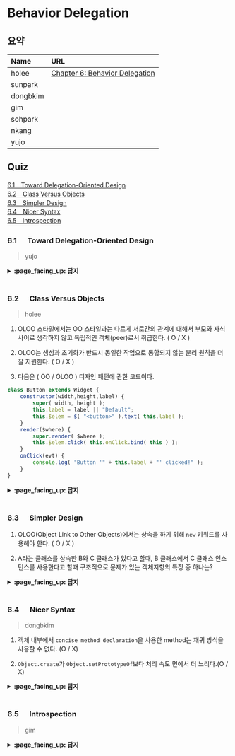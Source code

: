# Behavior Delegation

## 요약
| Name | URL |
|:---|:---|
| holee | [Chapter 6: Behavior Delegation](https://github.com/hochan222/Everything-in-JavaScript/wiki/Chapter-6:-Behavior-Delegation) |
| sunpark |  |
| dongbkim |  |
| gim |  |
| sohpark |  |
| nkang |  |
| yujo |  |

## Quiz

[6.1　Toward Delegation-Oriented Design](#61---Toward-Delegation-Oriented-Design)<br>
[6.2　Class Versus Objects](#62---Class-Versus-Objects)<br>
[6.3　Simpler Design](#63---Simpler-Design)<br>
[6.4　Nicer Syntax](#64---Nicer-Syntax)<br>
[6.5　Introspection](#65---Introspection)<br>

### 6.1 　  Toward Delegation-Oriented Design

> yujo

<details>
<summary> <b> :page_facing_up: 답지 </b>  </summary>
<div markdown="1">



</div>
</details>
<br>


### 6.2 　  Class Versus Objects

> holee

1. OLOO 스타일에서는 OO 스타일과는 다르게 서로간의 관계에 대해서 부모와 자식 사이로 생각하지 않고 독립적인 객체(peer)로서 취급한다. ( O / X )  

2. OLOO는 생성과 초기화가 반드시 동일한 작업으로 통합되지 않는 분리 원칙을 더 잘 지원한다. ( O / X )  

3. 다음은 ( OO / OLOO ) 디자인 패턴에 관한 코드이다.

```js
class Button extends Widget {
	constructor(width,height,label) {
		super( width, height );
		this.label = label || "Default";
		this.$elem = $( "<button>" ).text( this.label );
	}
	render($where) {
		super.render( $where );
		this.$elem.click( this.onClick.bind( this ) );
	}
	onClick(evt) {
		console.log( "Button '" + this.label + "' clicked!" );
	}
}
```

<details>
<summary> <b> :page_facing_up: 답지 </b>  </summary>
<div markdown="1">

1. OLOO 스타일에서는 OO 스타일과는 다르게 서로간의 관계에 대해서 부모와 자식 사이로 생각하지 않고 독립적인 객체로서 취급한다. ( **O** / X )  

2. OLOO는 생성과 초기화가 반드시 동일한 작업으로 통합되지 않는 분리 원칙을 더 잘 지원한다. ( **O** / X )  

3. 다음은 ( **OO** / OLOO ) 디자인 패턴에 관한 코드이다.

```js
class Button extends Widget {
	constructor(width,height,label) {
		super( width, height );
		this.label = label || "Default";
		this.$elem = $( "<button>" ).text( this.label );
	}
	render($where) {
		super.render( $where );
		this.$elem.click( this.onClick.bind( this ) );
	}
	onClick(evt) {
		console.log( "Button '" + this.label + "' clicked!" );
	}
}
```

> 아래는 OOLO에 관한 디자인 패턴이다.

```js
var Widget = {
	init: function(width,height){
		this.width = width || 50;
		this.height = height || 50;
		this.$elem = null;
	},
	insert: function($where){
		if (this.$elem) {
			this.$elem.css( {
				width: this.width + "px",
				height: this.height + "px"
			} ).appendTo( $where );
		}
	}
};

var Button = Object.create( Widget );
```

</div>
</details>
<br>

### 6.3 　  Simpler Design

1. OLOO(Object Link to Other Objects)에서는 상속을 하기 위해 `new` 키워드를 사용해야 한다. ( O / X )

2. A라는 클래스를 상속한 B와 C 클래스가 있다고 할때, B 클래스에서 C 클래스 인스턴스를 사용한다고 할때 구조적으로 문제가 있는 객체지향의 특징 중 하나는?

<details>
<summary> <b> :page_facing_up: 답지 </b>  </summary>
<div markdown="1">

1. OLOO(Object Link to Other Objects)에서는 상속, 인스턴스화를 하기 위해 `new` 키워드를 사용해야 한다. ( O / **X** )
> OLOO는 사용하는 인스턴스 자체가 오브젝트이기 때문에 따로 새로 만들 필요가 없다. 상속이나 인스턴스화를 할 때엔 `Object.create()`를 사용한다.

2. A라는 클래스를 상속한 B와 C 클래스가 있다고 할때, B 클래스에서 C 클래스 인스턴스를 사용한다고 할때 구조적으로 문제가 있는 객체지향의 특징 중 하나는?
> 다형성(Polymorphism)의 문제로 만약 A 클래스에서 사용하는 foo() 함수를 사용한다고 할때 그때 foo가 B클래스에서 오는지 C클래스에서 오는지 확실히 하기 위해 더욱 복잡하게 구조를 짤 수 밖에 없다. 따라서 이에 대해서 책에서는 "Ugly explicit Pseudopolymorphism(추한 명시적 유사 다형성)"  이라고 명명했다.

</div>
</details>
<br>

### 6.4 　  Nicer Syntax

> dongbkim

1. 객체 내부에서 `concise method declaration`을 사용한 method는 재귀 방식을 사용할 수 없다. (O / X)     

2. `Object.create`가 `Object.setPrototypeOf`보다 처리 속도 면에서 더 느리다.(O / X)    

<details>
<summary> <b> :page_facing_up: 답지 </b>  </summary>
<div markdown="1">

1. 객체 내부에서 `concise method declaration`을 사용한 method는 recursion 방식을 사용할 수 없다. (O / **X**)


	사용할 수는 있지만 자신을 호출하는 형태로는 불가능하다.     



2. `Object.create`가 `Object.setPrototypeOf`보다 처리 속도 면에서 더 느리다.(O / **X**)    
X
- MDN Object.setPrototypeof()    
> Warning: Changing the [[Prototype]] of an object is, by the nature of how modern JavaScript engines optimize property accesses, a very slow operation, in every browser and JavaScript engine. (...) Instead, create a new object with the desired [[Prototype]] using Object.create().


```
//벤치마크 테스트 결과
node 8.9.1 results:

Iteration(s):            100000000
==================================
Object.create:           46.56
Object.setPrototypeOf:   353.4

Chrome 59.0.3071.104 results:

Iteration(s):            100000000
==================================
Object.create:           46.36
Object.setPrototypeOf:   326.56
```
[출처](https://gist.github.com/calebmer/c74e2a7941044e5f28b8)


</div>
</details>
<br>

### 6.5 　  Introspection

> gim

<details>
<summary> <b> :page_facing_up: 답지 </b>  </summary>
<div markdown="1">



</div>
</details>
<br>
